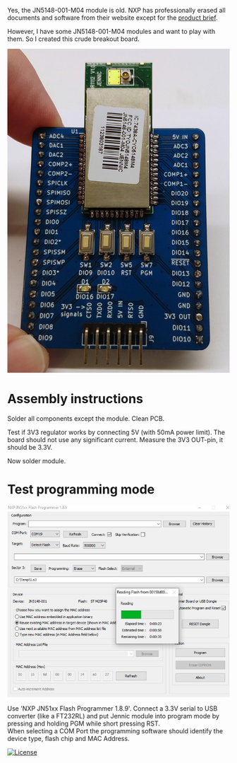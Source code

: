 Yes, the JN5148-001-M04 module is old. NXP has professionally erased all documents and software from their website except for the [product brief](https://www.nxp.com/products/no-longer-manufactured/32-bit-mcu-and-ieee802-15-4-transceiver:JN5148).

However, I have some JN5148-001-M04 modules and want to play with them. So I created this crude breakout board.

![](Jennic%20JN5148-001-M04%20breakout.jpg)

# Assembly instructions

Solder all components except the module. Clean PCB.

Test if 3V3 regulator works by connecting 5V (with 50mA power limit). The board should not use any significant current. Measure the 3V3 OUT-pin, it should be 3.3V.

Now solder module.

# Test programming mode

![](nxp-jn51xx-flash-programmer-1.8.9.jpg)

Use 'NXP JN51xx Flash Programmer 1.8.9'. Connect a 3.3V serial to USB converter (like a FT232RL) and put Jennic module into program mode by pressing and holding PGM while short pressing RST.\
When selecting a COM Port the programming software should identify the device type, flash chip and MAC Address.

[![License](https://img.shields.io/badge/License-Apache%202.0-blue.svg)](https://opensource.org/licenses/Apache-2.0)